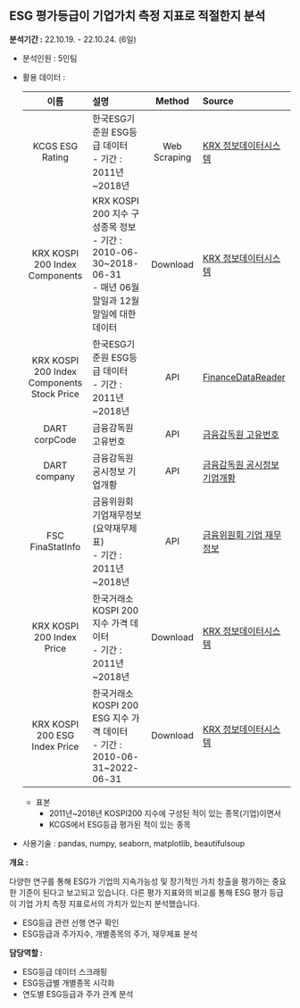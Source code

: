 ## ESG 평가등급이 기업가치 측정 지표로 적절한지 분석
__분석기간 :__ 22.10.19. - 22.10.24. (6일)

- 분석인원 : 5인팀
- 활용 데이터 :

  |이름|설명|Method|Source|
  |:---:|:---|:---:|:---|
  |KCGS ESG Rating|한국ESG기준원 ESG등급 데이터</br>- 기간 : 2011년~2018년|Web Scraping|[KRX 정보데이터시스템](http://data.krx.co.kr/contents/MDC/HARD/hardController/MDCHARD050.cmd#none)|
  |KRX KOSPI 200 Index Components|KRX KOSPI 200 지수 구성종목 정보</br>- 기간 : 2010-06-30~2018-06-31</br>- 매년 06월 말일과 12월 말일에 대한 데이터|Download|[KRX 정보데이터시스템](http://data.krx.co.kr/contents/MDC/MDI/mdiLoader/index.cmd?menuId=MDC0201010106)|
  |KRX KOSPI 200 Index Components</br>Stock Price|한국ESG기준원 ESG등급 데이터</br>- 기간 : 2011년~2018년|API|[FinanceDataReader](https://github.com/financedata-org/FinanceDataReader)|
  |DART corpCode|금융감독원 고유번호|API|[금융감독원 고유번호](https://opendart.fss.or.kr/guide/detail.do?apiGrpCd=DS001&apiId=2019018)|
  |DART company|금융감독원 공시정보 기업개황|API|[금융감독원 공시정보 기업개황](https://opendart.fss.or.kr/guide/detail.do?apiGrpCd=DS001&apiId=2019002)|
  |FSC FinaStatInfo|금융위원회 기업재무정보 (요약재무제표)</br>- 기간 : 2011년~2018년|API|[금융위원회 기업 재무정보](https://www.data.go.kr/tcs/dss/selectApiDataDetailView.do?publicDataPk=15043459)|
  |KRX KOSPI 200 Index Price|한국거래소 KOSPI 200 지수 가격 데이터</br>- 기간 : 2011년~2018년|Download|[KRX 정보데이터시스템](http://data.krx.co.kr/contents/MDC/MDI/mdiLoader/index.cmd?menuId=MDC0201010105)|
  |KRX KOSPI 200 ESG Index Price|한국거래소 KOSPI 200 ESG 지수 가격 데이터</br>- 기간 : 2010-06-31~2022-06-31|Download|[KRX 정보데이터시스템](http://data.krx.co.kr/contents/MDC/MDI/mdiLoader/index.cmd?menuId=MDC0201010105)|

  - 표본
     - 2011년~2018년 KOSPI200 지수에 구성된 적이 있는 종목(기업)이면서
     - KCGS에서 ESG등급 평가된 적이 있는 종목
- 사용기술 : pandas, numpy, seaborn, matplotlib, beautifulsoup

__개요 :__ 

다양한 연구를 통해 ESG가 기업의 지속가능성 및 장기적인 가치 창출을 평가하는 중요한
기준이 된다고 보고되고 있습니다. 다른 평가 지표와의 비교를 통해 ESG 평가 등급이 기업
가치 측정 지표로서의 가치가 있는지 분석했습니다.
- ESG등급 관련 선행 연구 확인
- ESG등급과 주가지수, 개별종목의 주가, 재무제표 분석

__담당역할 :__

- ESG등급 데이터 스크래핑
- ESG등급별 개별종목 시각화
- 연도별 ESG등급과 주가 관계 분석
